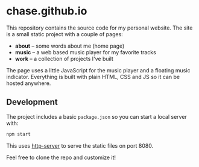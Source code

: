 # chase.github.io

This repository contains the source code for my personal website. The site is a small static project with a couple of pages:

- **about** – some words about me (home page)
- **music** – a web based music player for my favorite tracks
- **work** – a collection of projects I've built

The page uses a little JavaScript for the music player and a floating music indicator. Everything is built with plain HTML, CSS and JS so it can be hosted anywhere.

## Development

The project includes a basic `package.json` so you can start a local server with:

```bash
npm start
```

This uses [http-server](https://www.npmjs.com/package/http-server) to serve the static files on port 8080.

Feel free to clone the repo and customize it!
